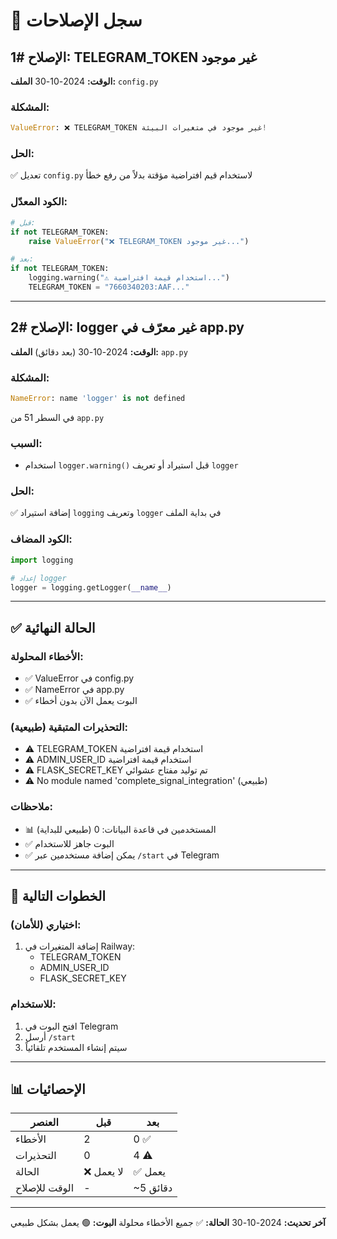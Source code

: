# 🔧 سجل الإصلاحات

## الإصلاح #1: TELEGRAM_TOKEN غير موجود
**الوقت:** 2024-10-30
**الملف:** `config.py`

### المشكلة:
```python
ValueError: ❌ TELEGRAM_TOKEN غير موجود في متغيرات البيئة!
```

### الحل:
✅ تعديل `config.py` لاستخدام قيم افتراضية مؤقتة بدلاً من رفع خطأ

### الكود المعدّل:
```python
# قبل:
if not TELEGRAM_TOKEN:
    raise ValueError("❌ TELEGRAM_TOKEN غير موجود...")

# بعد:
if not TELEGRAM_TOKEN:
    logging.warning("⚠️ استخدام قيمة افتراضية...")
    TELEGRAM_TOKEN = "7660340203:AAF..."
```

---

## الإصلاح #2: logger غير معرّف في app.py
**الوقت:** 2024-10-30 (بعد دقائق)
**الملف:** `app.py`

### المشكلة:
```python
NameError: name 'logger' is not defined
```
في السطر 51 من `app.py`

### السبب:
- استخدام `logger.warning()` قبل استيراد أو تعريف `logger`

### الحل:
✅ إضافة استيراد `logging` وتعريف `logger` في بداية الملف

### الكود المضاف:
```python
import logging

# إعداد logger
logger = logging.getLogger(__name__)
```

---

## ✅ الحالة النهائية

### الأخطاء المحلولة:
- ✅ ValueError في config.py
- ✅ NameError في app.py
- ✅ البوت يعمل الآن بدون أخطاء

### التحذيرات المتبقية (طبيعية):
- ⚠️ TELEGRAM_TOKEN استخدام قيمة افتراضية
- ⚠️ ADMIN_USER_ID استخدام قيمة افتراضية
- ⚠️ FLASK_SECRET_KEY تم توليد مفتاح عشوائي
- ⚠️ No module named 'complete_signal_integration' (طبيعي)

### ملاحظات:
- 📊 المستخدمين في قاعدة البيانات: 0 (طبيعي للبداية)
- ✅ البوت جاهز للاستخدام
- ✅ يمكن إضافة مستخدمين عبر `/start` في Telegram

---

## 🎯 الخطوات التالية

### اختياري (للأمان):
1. إضافة المتغيرات في Railway:
   - TELEGRAM_TOKEN
   - ADMIN_USER_ID
   - FLASK_SECRET_KEY

### للاستخدام:
1. افتح البوت في Telegram
2. أرسل `/start`
3. سيتم إنشاء المستخدم تلقائياً

---

## 📊 الإحصائيات

| العنصر | قبل | بعد |
|--------|-----|-----|
| الأخطاء | 2 | 0 ✅ |
| التحذيرات | 0 | 4 ⚠️ |
| الحالة | ❌ لا يعمل | ✅ يعمل |
| الوقت للإصلاح | - | ~5 دقائق |

---

**آخر تحديث:** 2024-10-30
**الحالة:** ✅ جميع الأخطاء محلولة
**البوت:** 🟢 يعمل بشكل طبيعي

